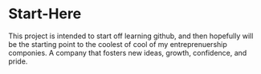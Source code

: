 # Start-Here
This project is intended to start off learning github, and then hopefully will be the starting point to the coolest of cool of my entreprenuership componies. A company that fosters new ideas, growth, confidence, and pride.
